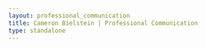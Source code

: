 ```yaml
---
layout: professional_communication
title: Cameron Bielstein | Professional Communication
type: standalone
---
```


